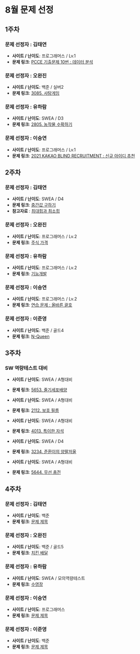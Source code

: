 # 8월 문제 선정

## 1주차

### 문제 선정자 : 김태연
- **사이트 / 난이도**: 프로그래머스 / Lv.1
- **문제 링크**: [PCCE 기출문제 10번 : 데이터 분석](https://school.programmers.co.kr/learn/courses/30/lessons/250121)

### 문제 선정자 : 오완진
- **사이트 / 난이도**: 백준 / 실버2
- **문제 링크**: [3085. 사탕게임](https://www.acmicpc.net/problem/3085)

### 문제 선정자 : 유하람
- **사이트 / 난이도**: SWEA / D3
- **문제 링크**: [2805. 농작물 수확하기](https://swexpertacademy.com/main/code/problem/problemDetail.do?contestProbId=AV7GLXqKAWYDFAXB)

### 문제 선정자 : 이승연
- **사이트 / 난이도**: 프로그래머스 / Lv.1
- **문제 링크**: [2021 KAKAO BLIND RECRUITMENT : 신규 아이디 추천](https://school.programmers.co.kr/learn/courses/30/lessons/72410)


## 2주차

### 문제 선정자 : 김태연
- **사이트 / 난이도**: SWEA / D4
- **문제 링크**: [중간값 구하기](https://swexpertacademy.com/main/talk/solvingClub/problemView.do?solveclubId=AZD8drgaymMDFAVs&contestProbId=AV-fO0s6ARoDFAXT&probBoxId=AZD8drgaymQDFAVs&type=PROBLEM&problemBoxTitle=Array+01&problemBoxCnt=4)
- **참고자료** : [최대힙과 최소힙](https://innovation123.tistory.com/111)

### 문제 선정자 : 오완진
- **사이트 / 난이도**: 프로그래머스 / Lv.2
- **문제 링크**: [주식 가격](https://school.programmers.co.kr/learn/courses/30/lessons/42584)

### 문제 선정자 : 유하람
- **사이트 / 난이도**: 프로그래머스 / Lv.2
- **문제 링크**: [기능개발](https://school.programmers.co.kr/learn/courses/30/lessons/42586)

### 문제 선정자 : 이승연
- **사이트 / 난이도**: 프로그래머스 / Lv.2
- **문제 링크**: [연습 문제 : 올바른 괄호](https://school.programmers.co.kr/learn/courses/30/lessons/12909)

### 문제 선정자 : 이준영
- **사이트 / 난이도**: 백준 / 골드4
- **문제 링크**: [N-Queen](https://www.acmicpc.net/problem/9663)


## 3주차

### SW 역량테스트 대비
- **사이트 / 난이도**: SWEA / A형대비
- **문제 링크**: [5653. 줄기세포배양](https://swexpertacademy.com/main/code/problem/problemDetail.do?contestProbId=AWXRJ8EKe48DFAUo)

- **사이트 / 난이도**: SWEA / A형대비
- **문제 링크**: [2112. 보호 필름](https://swexpertacademy.com/main/code/problem/problemDetail.do?contestProbId=AV5V1SYKAaUDFAWu)

- **사이트 / 난이도**: SWEA / A형대비
- **문제 링크**: [4013. 특이한 자석](https://swexpertacademy.com/main/code/problem/problemDetail.do?contestProbId=AWIeV9sKkcoDFAVH)

- **사이트 / 난이도**: SWEA / D4
- **문제 링크**: [3234. 준환이의 양팔저울](https://swexpertacademy.com/main/code/problem/problemDetail.do?contestProbId=AWAe7XSKfUUDFAUw)

- **사이트 / 난이도**: SWEA / A형대비
- **문제 링크**: [5644. 무선 충전](https://swexpertacademy.com/main/code/problem/problemDetail.do?contestProbId=AWXRDL1aeugDFAUo)

## 4주차

### 문제 선정자 : 김태연
- **사이트 / 난이도**: 백준
- **문제 링크**: [문제 제목](https://www.acmicpc.net/)

### 문제 선정자 : 오완진
- **사이트 / 난이도**: 백준 / 골드5
- **문제 링크**: [치킨 배달](https://www.acmicpc.net/problem/15686)

### 문제 선정자 : 유하람
- **사이트 / 난이도**: SWEA / 모의역량테스트
- **문제 링크**: [수영장](https://www.acmicpc.net/](https://swexpertacademy.com/main/code/problem/problemDetail.do?contestProbId=AV5PpFQaAQMDFAUq&categoryId=AV5PpFQaAQMDFAUq&categoryType=CODE&problemTitle=%EB%AA%A8%EC%9D%98&orderBy=PASS_RATE&selectCodeLang=JAVA&select-1=&pageSize=10&pageIndex=1))

### 문제 선정자 : 이승연
- **사이트 / 난이도**: 프로그래머스
- **문제 링크**: [문제 제목](https://school.programmers.co.kr/learn/courses/30/lessons/72410)

### 문제 선정자 : 이준영
- **사이트 / 난이도**: 백준
- **문제 링크**: [문제 제목](https://www.acmicpc.net/)
